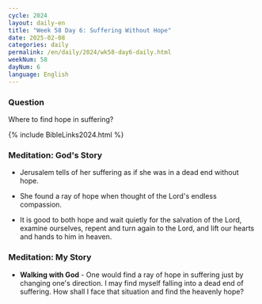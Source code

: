 ```yaml
---
cycle: 2024
layout: daily-en
title: "Week 58 Day 6: Suffering Without Hope"
date: 2025-02-08
categories: daily
permalink: /en/daily/2024/wk58-day6-daily.html
weekNum: 58
dayNum: 6
language: English
---
```


### Question     
Where to find hope in suffering?

{% include BibleLinks2024.html %}

### Meditation: God's Story   
+ Jerusalem tells of her suffering as if she was in a dead end without hope. 

+ She found a ray of hope when thought of the Lord's endless compassion. 

+ It is good to both hope and wait quietly for the salvation of the Lord, examine ourselves, repent and turn again to the Lord, and lift our hearts and hands to him in heaven. 

### Meditation: My Story   
+ **Walking with God** - One would find a ray of hope in suffering just by changing one's direction. I may find myself falling into a dead end of suffering. How shall I face that situation and find the heavenly hope? 
